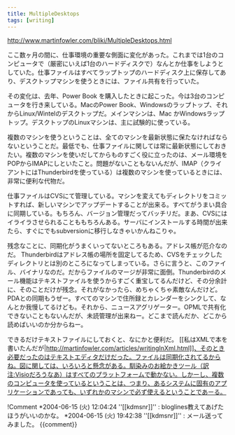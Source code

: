 ```yaml
---
title: MultipleDesktops
tags: [writing]
---
```


http://www.martinfowler.com/bliki/MultipleDesktops.html

ここ数ヶ月の間に、仕事環境の重要な側面に変化があった。これまでは1台のコンピュータで（厳密にいえば1台のハードディスクで）なんとか仕事をしようとしていた。仕事ファイルはすべてラップトップのハードディスク上に保存してあり、デスクトップマシンを使うときには、ファイル共有を行っていた。

その変化は、去年、Power Book を購入したときに起こった。今は3台のコンピュータを行き来している。MacのPower Book、Windowsのラップトップ、それからLinux/Wintelのデスクトップだ。メインマシンは、Mac かWindowsラップトップ。デスクトップのLinuxマシンは、主に試験的に使っている。

複数のマシンを使うということは、全てのマシンを最新状態に保たなければならないということだ。最低でも、仕事ファイルに関しては常に最新状態にしておきたい。複数のマシンを使いだしてからものすごく役に立ったのは、メール環境をPOPからIMAPにしといたこと。問題がないこともないんだが、IMAP（クライアントにはThunderbirdを使っている）は複数のマシンを使っているときには、非常に便利な代物だ。

仕事ファイルはCVSにて管理している。マシンを変えてもディレクトリをコミットすれば、新しいマシンでアップデートすることが出来る。すべてがうまい具合に同期している。もちろん、バージョン管理だってバッチリだ。まあ、CVSにはイライラさせられることももちろんある。サーバにインストールする時間が出来たら、すぐにでもsubversionに移行しなきゃいかんねこりゃ。

残念なことに、同期化がうまくいってないところもある。アドレス帳が厄介なのだ。
Thunderbirdはアドレス帳の場所を固定してるため、CVSをチェックしたディレクトリとは別のところになってしまっている。さらに言うと、このファイル、バイナリなのだ。だからファイルのマージが非常に面倒。Thunderbirdのメール機能はテキストファイルを使うからすごく重宝してるんだけど、その分余計に、そのことだけが残念。それがなかったら、めちゃくちゃ素敵なんだけど。
PDAとの同期もうぜー。すべてのマシンで住所録とカレンダーをシンクして、なんとか我慢してるけども。それから、ニュースアグリゲーター。OPMLで共有化できないこともないんだが、未読管理が出来ねー。どこまで読んだか、どこから読めばいいのか分からねー。

できるだけテキストファイルにしておくと、なにかと便利だ。
[[私はXMLで本を書いたんだが|http://martinfowler.com/articles/writingInXml.html]]、そのとき必要だったのはテキストエディタだけだった。ファイルは同期化されてるからね。図に関しては、いろいろと懸念がある。馴染みのお絵かきツール（訳注:Visioだろうなあ）はすべてのプラットフォームで動かない。しかーし、複数のコンピュータを使っているということは、つまり、あるシステムに固有のアプリケーションであっても、いずれかのマシンで必ず使えるということであーる。

!Comment
*2004-06-15 (火) 12:04:24 ''[[kdmsnr]]'' : bloglines教えてあげたほうがいいのかな。
*2004-06-15 (火) 19:42:38 ''[[kdmsnr]]'' : メール送ってみました。
{{comment}}
